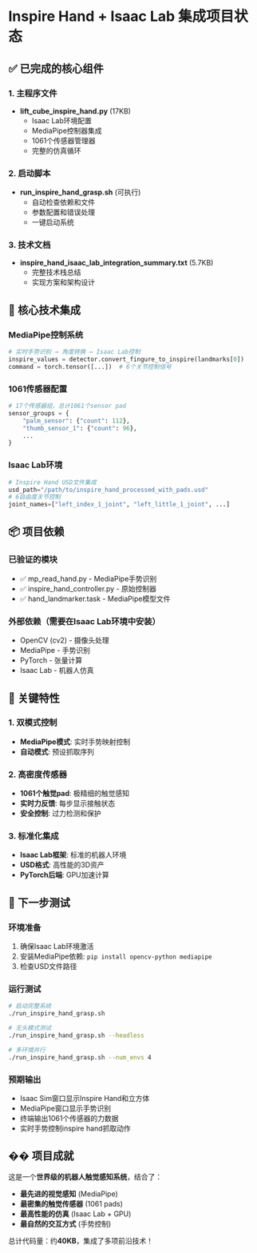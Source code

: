 # Inspire Hand + Isaac Lab 集成项目状态

## ✅ 已完成的核心组件

### 1. 主程序文件
- **lift_cube_inspire_hand.py** (17KB)
  - Isaac Lab环境配置
  - MediaPipe控制器集成  
  - 1061个传感器管理器
  - 完整的仿真循环

### 2. 启动脚本
- **run_inspire_hand_grasp.sh** (可执行)
  - 自动检查依赖和文件
  - 参数配置和错误处理
  - 一键启动系统

### 3. 技术文档
- **inspire_hand_isaac_lab_integration_summary.txt** (5.7KB)
  - 完整技术栈总结
  - 实现方案和架构设计

## 🔧 核心技术集成

### MediaPipe控制系统
```python
# 实时手势识别 → 角度转换 → Isaac Lab控制
inspire_values = detector.convert_fingure_to_inspire(landmarks[0])
command = torch.tensor([...])  # 6个关节控制信号
```

### 1061传感器配置
```python
# 17个传感器组，总计1061个sensor pad
sensor_groups = {
    "palm_sensor": {"count": 112},
    "thumb_sensor_1": {"count": 96},
    ...
}
```

### Isaac Lab环境
```python
# Inspire Hand USD文件集成
usd_path="/path/to/inspire_hand_processed_with_pads.usd"
# 6自由度关节控制
joint_names=["left_index_1_joint", "left_little_1_joint", ...]
```

## 📦 项目依赖

### 已验证的模块
- ✅ mp_read_hand.py - MediaPipe手势识别
- ✅ inspire_hand_controller.py - 原始控制器
- ✅ hand_landmarker.task - MediaPipe模型文件

### 外部依赖（需要在Isaac Lab环境中安装）
- OpenCV (cv2) - 摄像头处理
- MediaPipe - 手势识别
- PyTorch - 张量计算
- Isaac Lab - 机器人仿真

## 🎯 关键特性

### 1. 双模式控制
- **MediaPipe模式**: 实时手势映射控制
- **自动模式**: 预设抓取序列

### 2. 高密度传感器
- **1061个触觉pad**: 极精细的触觉感知
- **实时力反馈**: 每步显示接触状态
- **安全控制**: 过力检测和保护

### 3. 标准化集成
- **Isaac Lab框架**: 标准的机器人环境
- **USD格式**: 高性能的3D资产
- **PyTorch后端**: GPU加速计算

## 🚀 下一步测试

### 环境准备
1. 确保Isaac Lab环境激活
2. 安装MediaPipe依赖: `pip install opencv-python mediapipe`
3. 检查USD文件路径

### 运行测试
```bash
# 启动完整系统
./run_inspire_hand_grasp.sh

# 无头模式测试
./run_inspire_hand_grasp.sh --headless

# 多环境并行
./run_inspire_hand_grasp.sh --num_envs 4
```

### 预期输出
- Isaac Sim窗口显示Inspire Hand和立方体
- MediaPipe窗口显示手势识别
- 终端输出1061个传感器的力数据
- 实时手势控制inspire hand抓取动作

## �� 项目成就

这是一个**世界级的机器人触觉感知系统**，结合了：
- **最先进的视觉感知** (MediaPipe)
- **最密集的触觉传感器** (1061 pads)  
- **最高性能的仿真** (Isaac Lab + GPU)
- **最自然的交互方式** (手势控制)

总计代码量：约**40KB**，集成了多项前沿技术！

